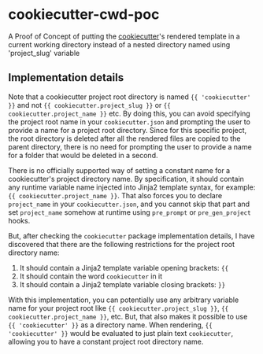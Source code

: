 # cookiecutter-cwd-poc

A Proof of Concept of putting the [cookiecutter](https://github.com/cookiecutter/cookiecutter)'s rendered template in a current working directory instead of a nested directory named using 'project_slug' variable

## Implementation details

Note that a cookiecutter project root directory is named `{{ 'cookiecutter' }}` and not `{{ cookiecutter.project_slug }}` or `{{ cookiecutter.project_name }}` etc. By doing this, you can avoid specifying the project root name in your `cookiecutter.json` and prompting the user to provide a name for a project root directory. Since for this specific project, the root directory is deleted after all the rendered files are copied to the parent directory, there is no need for prompting the user to provide a name for a folder that would be deleted in a second.

There is no officially supported way of setting a constant name for a cookiecutter's project directory name. By specification, it should contain any runtime variable name injected into Jinja2 template syntax, for example: `{{ cookiecutter.project_name }}`. That also forces you to declare `project_name` in your `cookiecutter.json`, and you cannot skip that part and set `project_name` somehow at runtime using `pre_prompt` or `pre_gen_project` hooks.

But, after checking the `cookiecutter` package implementation details, I have discovered that there are the following restrictions for the project root directory name:

1. It should contain a Jinja2 template variable opening brackets: `{{`
2. It should contain the word `cookiecutter` in it
3. It should contain a Jinja2 template variable closing brackets: `}}`

With this implementation, you can potentially use any arbitrary variable name for your project root like `{{ cookiecutter.project_slug }}`, `{{ cookiecutter.project_name }}`, etc. But, that also makes it possible to use `{{ 'cookiecutter' }}` as a directory name. When rendering, `{{ 'cookiecutter' }}` would be evaluated to just plain text `cookiecutter`, allowing you to have a constant project root directory name.
